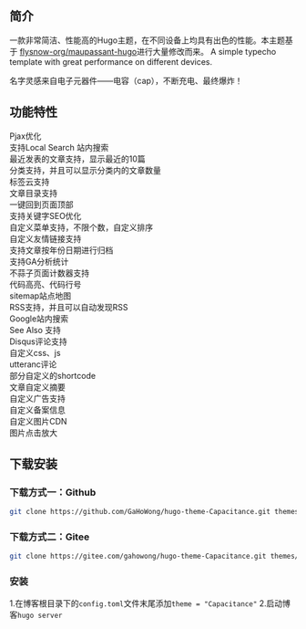 ## 简介

一款非常简洁、性能高的Hugo主题，在不同设备上均具有出色的性能。本主题基于
[flysnow-org/maupassant-hugo](https://github.com/flysnow-org/maupassant-hugo)进行大量修改而来。
A simple typecho template with great performance on different devices.

名字灵感来自电子元器件——电容（cap），不断充电、最终爆炸！

## 功能特性

Pjax优化  
支持Local Search 站内搜索  
最近发表的文章支持，显示最近的10篇  
分类支持，并且可以显示分类内的文章数量  
标签云支持  
文章目录支持  
一键回到页面顶部  
支持关键字SEO优化  
自定义菜单支持，不限个数，自定义排序  
自定义友情链接支持  
支持文章按年份日期进行归档  
支持GA分析统计  
不蒜子页面计数器支持  
代码高亮、代码行号  
sitemap站点地图  
RSS支持，并且可以自动发现RSS  
Google站内搜索  
See Also 支持  
Disqus评论支持  
自定义css、js  
utteranc评论  
部分自定义的shortcode  
文章自定义摘要  
自定义广告支持  
自定义备案信息  
自定义图片CDN  
图片点击放大

## 下载安装


### 下载方式一：Github

``` bash
git clone https://github.com/GaHoWong/hugo-theme-Capacitance.git themes/Capacitance
```

### 下载方式二：Gitee

``` bash
git clone https://gitee.com/gahowong/hugo-theme-Capacitance.git themes/Capacitance
```

### 安装

1.在博客根目录下的`config.toml`文件末尾添加`theme = "Capacitance"`
2.启动博客`hugo server`
